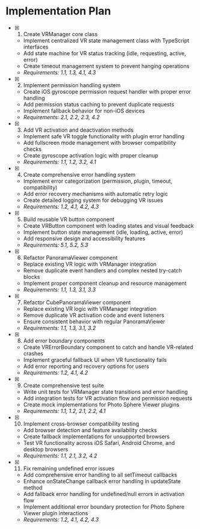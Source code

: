 # Implementation Plan

- [x] 1. Create VRManager core class




  - Implement centralized VR state management class with TypeScript interfaces
  - Add state machine for VR status tracking (idle, requesting, active, error)
  - Create timeout management system to prevent hanging operations
  - _Requirements: 1.1, 1.3, 4.1, 4.3_

- [x] 2. Implement permission handling system





  - Create iOS gyroscope permission request handler with proper error handling
  - Add permission status caching to prevent duplicate requests
  - Implement fallback behavior for non-iOS devices
  - _Requirements: 2.1, 2.2, 2.3, 4.2_

- [x] 3. Add VR activation and deactivation methods





  - Implement safe VR toggle functionality with plugin error handling
  - Add fullscreen mode management with browser compatibility checks
  - Create gyroscope activation logic with proper cleanup
  - _Requirements: 1.1, 1.2, 3.2, 4.1_

- [x] 4. Create comprehensive error handling system





  - Implement error categorization (permission, plugin, timeout, compatibility)
  - Add error recovery mechanisms with automatic retry logic
  - Create detailed logging system for debugging VR issues
  - _Requirements: 1.2, 4.1, 4.2, 4.3_

- [x] 5. Build reusable VR button component





  - Create VRButton component with loading states and visual feedback
  - Implement button state management (idle, loading, active, error)
  - Add responsive design and accessibility features
  - _Requirements: 5.1, 5.2, 5.3_

- [x] 6. Refactor PanoramaViewer component





  - Replace existing VR logic with VRManager integration
  - Remove duplicate event handlers and complex nested try-catch blocks
  - Implement proper component cleanup and resource management
  - _Requirements: 1.1, 1.3, 3.1, 3.3_

- [x] 7. Refactor CubePanoramaViewer component





  - Replace existing VR logic with VRManager integration
  - Remove duplicate VR activation code and event listeners
  - Ensure consistent behavior with regular PanoramaViewer
  - _Requirements: 1.1, 1.3, 3.1, 3.2_

- [x] 8. Add error boundary components








  - Create VRErrorBoundary component to catch and handle VR-related crashes
  - Implement graceful fallback UI when VR functionality fails
  - Add error reporting and recovery options for users
  - _Requirements: 1.2, 4.1, 4.2_

- [x] 9. Create comprehensive test suite





  - Write unit tests for VRManager state transitions and error handling
  - Add integration tests for VR activation flow and permission requests
  - Create mock implementations for Photo Sphere Viewer plugins
  - _Requirements: 1.1, 1.2, 2.1, 2.2, 4.1_

- [x] 10. Implement cross-browser compatibility testing





  - Add browser detection and feature availability checks
  - Create fallback implementations for unsupported browsers
  - Test VR functionality across iOS Safari, Android Chrome, and desktop browsers
  - _Requirements: 1.1, 2.1, 3.2, 4.2_

- [x] 11. Fix remaining undefined error issues
  - Add comprehensive error handling to all setTimeout callbacks
  - Enhance onStateChange callback error handling in updateState method
  - Add fallback error handling for undefined/null errors in activation flow
  - Implement additional error boundary protection for Photo Sphere Viewer plugin interactions
  - _Requirements: 1.2, 4.1, 4.2, 4.3_